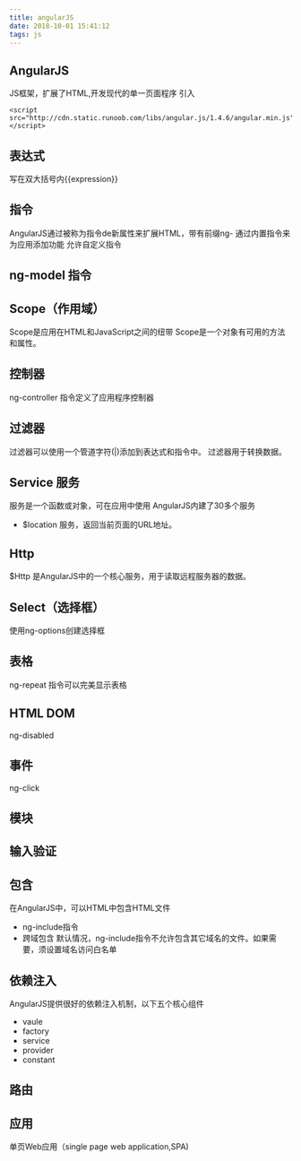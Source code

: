 ```yaml
---
title: angularJS
date: 2018-10-01 15:41:12
tags: js
---
```

## AngularJS
JS框架，扩展了HTML,开发现代的单一页面程序
引入
```
<script src="http://cdn.static.runoob.com/libs/angular.js/1.4.6/angular.min.js"></script>
```
## 表达式
写在双大括号内{{expression}}
## 指令
AngularJS通过被称为指令de新属性来扩展HTML，带有前缀ng-
通过内置指令来为应用添加功能
允许自定义指令
## ng-model 指令
## Scope（作用域）
Scope是应用在HTML和JavaScript之间的纽带
Scope是一个对象有可用的方法和属性。
## 控制器
ng-controller 指令定义了应用程序控制器
## 过滤器
过滤器可以使用一个管道字符(|)添加到表达式和指令中。
过滤器用于转换数据。
## Service 服务 
服务是一个函数或对象，可在应用中使用
AngularJS内建了30多个服务
- $location 服务，返回当前页面的URL地址。
## Http
$Http 是AngularJS中的一个核心服务，用于读取远程服务器的数据。
## Select（选择框）
使用ng-options创建选择框
## 表格
ng-repeat 指令可以完美显示表格
## HTML DOM
ng-disabled
## 事件
ng-click
## 模块
## 输入验证
## 包含
在AngularJS中，可以HTML中包含HTML文件
- ng-include指令 
- 跨域包含
默认情况，ng-include指令不允许包含其它域名的文件。如果需要，须设置域名访问白名单
## 依赖注入
AngularJS提供很好的依赖注入机制，以下五个核心组件
- vaule
- factory
- service
- provider
- constant
## 路由
## 应用
单页Web应用（single page web application,SPA)















